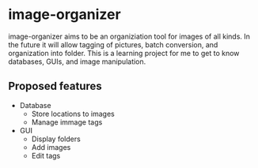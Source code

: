 # image-organizer

image-organizer aims to be an organiziation tool for images of all kinds. In the future it will allow tagging of pictures, batch conversion, and organization into folder. This is a learning project for me to get to know databases, GUIs, and image manipulation.

## Proposed features

* Database
  * Store locations to images
  * Manage immage tags
* GUI
  * Display folders
  * Add images
  * Edit tags

